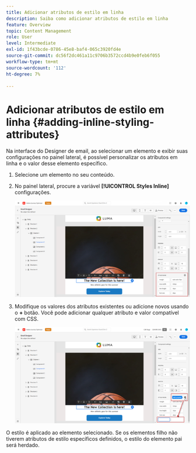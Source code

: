 ```yaml
---
title: Adicionar atributos de estilo em linha
description: Saiba como adicionar atributos de estilo em linha
feature: Overview
topic: Content Management
role: User
level: Intermediate
exl-id: 1f43bcde-0786-45e8-baf4-065c3920fd4e
source-git-commit: dc56f2dc461a11c9706b3572ccd4b9e0feb6f055
workflow-type: tm+mt
source-wordcount: '112'
ht-degree: 7%

---
```


# Adicionar atributos de estilo em linha {#adding-inline-styling-attributes}

Na interface do Designer de email, ao selecionar um elemento e exibir suas configurações no painel lateral, é possível personalizar os atributos em linha e o valor desse elemento específico.

1. Selecione um elemento no seu conteúdo.
1. No painel lateral, procure a variável **[!UICONTROL Styles Inline]** configurações.

   ![](assets/styles_1.png)

1. Modifique os valores dos atributos existentes ou adicione novos usando o **+** botão. Você pode adicionar qualquer atributo e valor compatível com CSS.

   ![](assets/styles_2.png)

O estilo é aplicado ao elemento selecionado. Se os elementos filho não tiverem atributos de estilo específicos definidos, o estilo do elemento pai será herdado.
